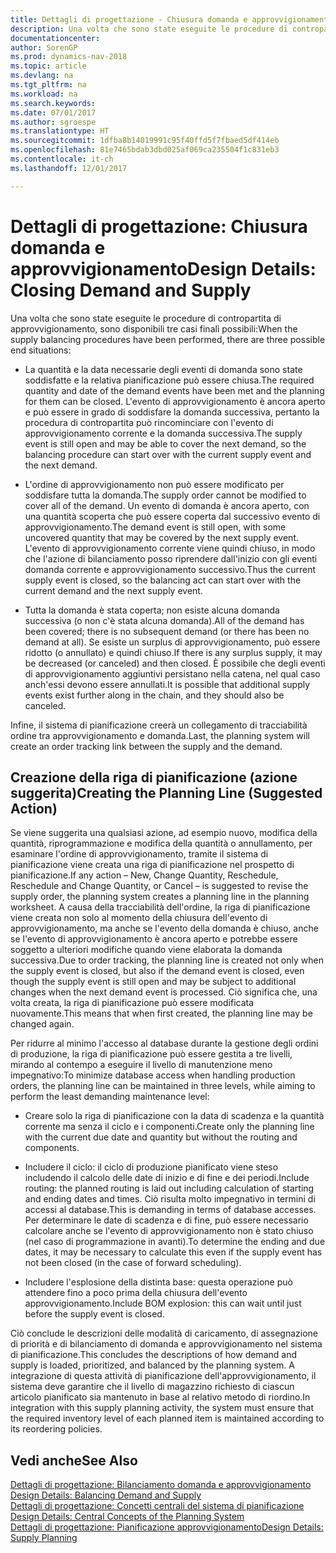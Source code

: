 ```yaml
---
title: Dettagli di progettazione - Chiusura domanda e approvvigionamento
description: Una volta che sono state eseguite le procedure di contropartita di approvvigionamento, sono disponibili tre casi finali possibili.
documentationcenter: 
author: SorenGP
ms.prod: dynamics-nav-2018
ms.topic: article
ms.devlang: na
ms.tgt_pltfrm: na
ms.workload: na
ms.search.keywords: 
ms.date: 07/01/2017
ms.author: sgroespe
ms.translationtype: HT
ms.sourcegitcommit: 1dfba8b14019991c95f40ffd5f7fbaed5df414eb
ms.openlocfilehash: 81e7465bdab3dbd025af069ca235504f1c831eb3
ms.contentlocale: it-ch
ms.lasthandoff: 12/01/2017

---
```

# <a name="design-details-closing-demand-and-supply"></a><span data-ttu-id="3396a-103">Dettagli di progettazione: Chiusura domanda e approvvigionamento</span><span class="sxs-lookup"><span data-stu-id="3396a-103">Design Details: Closing Demand and Supply</span></span>
<span data-ttu-id="3396a-104">Una volta che sono state eseguite le procedure di contropartita di approvvigionamento, sono disponibili tre casi finali possibili:</span><span class="sxs-lookup"><span data-stu-id="3396a-104">When the supply balancing procedures have been performed, there are three possible end situations:</span></span>  

-   <span data-ttu-id="3396a-105">La quantità e la data necessarie degli eventi di domanda sono state soddisfatte e la relativa pianificazione può essere chiusa.</span><span class="sxs-lookup"><span data-stu-id="3396a-105">The required quantity and date of the demand events have been met and the planning for them can be closed.</span></span> <span data-ttu-id="3396a-106">L'evento di approvvigionamento è ancora aperto e può essere in grado di soddisfare la domanda successiva, pertanto la procedura di contropartita può rincominciare con l'evento di approvvigionamento corrente e la domanda successiva.</span><span class="sxs-lookup"><span data-stu-id="3396a-106">The supply event is still open and may be able to cover the next demand, so the balancing procedure can start over with the current supply event and the next demand.</span></span>  

-   <span data-ttu-id="3396a-107">L'ordine di approvvigionamento non può essere modificato per soddisfare tutta la domanda.</span><span class="sxs-lookup"><span data-stu-id="3396a-107">The supply order cannot be modified to cover all of the demand.</span></span> <span data-ttu-id="3396a-108">Un evento di domanda è ancora aperto, con una quantità scoperta che può essere coperta dal successivo evento di approvvigionamento.</span><span class="sxs-lookup"><span data-stu-id="3396a-108">The demand event is still open, with some uncovered quantity that may be covered by the next supply event.</span></span> <span data-ttu-id="3396a-109">L'evento di approvvigionamento corrente viene quindi chiuso, in modo che l'azione di bilanciamento posso riprendere dall'inizio con gli eventi domanda corrente e approvvigionamento successivo.</span><span class="sxs-lookup"><span data-stu-id="3396a-109">Thus the current supply event is closed, so the balancing act can start over with the current demand and the next supply event.</span></span>  

-   <span data-ttu-id="3396a-110">Tutta la domanda è stata coperta; non esiste alcuna domanda successiva (o non c'è stata alcuna domanda).</span><span class="sxs-lookup"><span data-stu-id="3396a-110">All of the demand has been covered; there is no subsequent demand (or there has been no demand at all).</span></span> <span data-ttu-id="3396a-111">Se esiste un surplus di approvvigionamento, può essere ridotto (o annullato) e quindi chiuso.</span><span class="sxs-lookup"><span data-stu-id="3396a-111">If there is any surplus supply, it may be decreased (or canceled) and then closed.</span></span> <span data-ttu-id="3396a-112">È possibile che degli eventi di approvvigionamento aggiuntivi persistano nella catena, nel qual caso anch'essi devono essere annullati.</span><span class="sxs-lookup"><span data-stu-id="3396a-112">It is possible that additional supply events exist further along in the chain, and they should also be canceled.</span></span>  

 <span data-ttu-id="3396a-113">Infine, il sistema di pianificazione creerà un collegamento di tracciabilità ordine tra approvvigionamento e domanda.</span><span class="sxs-lookup"><span data-stu-id="3396a-113">Last, the planning system will create an order tracking link between the supply and the demand.</span></span>  

## <a name="creating-the-planning-line-suggested-action"></a><span data-ttu-id="3396a-114">Creazione della riga di pianificazione (azione suggerita)</span><span class="sxs-lookup"><span data-stu-id="3396a-114">Creating the Planning Line (Suggested Action)</span></span>  
 <span data-ttu-id="3396a-115">Se viene suggerita una qualsiasi azione, ad esempio nuovo, modifica della quantità, riprogrammazione e modifica della quantità o annullamento, per esaminare l'ordine di approvvigionamento, tramite il sistema di pianificazione viene creata una riga di pianificazione nel prospetto di pianificazione.</span><span class="sxs-lookup"><span data-stu-id="3396a-115">If any action – New, Change Quantity, Reschedule, Reschedule and Change Quantity, or Cancel – is suggested to revise the supply order, the planning system creates a planning line in the planning worksheet.</span></span> <span data-ttu-id="3396a-116">A causa della tracciabilità dell'ordine, la riga di pianificazione viene creata non solo al momento della chiusura dell'evento di approvvigionamento, ma anche se l'evento della domanda è chiuso, anche se l'evento di approvvigionamento è ancora aperto e potrebbe essere soggetto a ulteriori modifiche quando viene elaborata la domanda successiva.</span><span class="sxs-lookup"><span data-stu-id="3396a-116">Due to order tracking, the planning line is created not only when the supply event is closed, but also if the demand event is closed, even though the supply event is still open and may be subject to additional changes when the next demand event is processed.</span></span> <span data-ttu-id="3396a-117">Ciò significa che, una volta creata, la riga di pianificazione può essere modificata nuovamente.</span><span class="sxs-lookup"><span data-stu-id="3396a-117">This means that when first created, the planning line may be changed again.</span></span>  

 <span data-ttu-id="3396a-118">Per ridurre al minimo l'accesso al database durante la gestione degli ordini di produzione, la riga di pianificazione può essere gestita a tre livelli, mirando al contempo a eseguire il livello di manutenzione meno impegnativo:</span><span class="sxs-lookup"><span data-stu-id="3396a-118">To minimize database access when handling production orders, the planning line can be maintained in three levels, while aiming to perform the least demanding maintenance level:</span></span>  

-   <span data-ttu-id="3396a-119">Creare solo la riga di pianificazione con la data di scadenza e la quantità corrente ma senza il ciclo e i componenti.</span><span class="sxs-lookup"><span data-stu-id="3396a-119">Create only the planning line with the current due date and quantity but without the routing and components.</span></span>  

-   <span data-ttu-id="3396a-120">Includere il ciclo: il ciclo di produzione pianificato viene steso includendo il calcolo delle date di inizio e di fine e dei periodi.</span><span class="sxs-lookup"><span data-stu-id="3396a-120">Include routing: the planned routing is laid out including calculation of starting and ending dates and times.</span></span> <span data-ttu-id="3396a-121">Ciò risulta molto impegnativo in termini di accessi al database.</span><span class="sxs-lookup"><span data-stu-id="3396a-121">This is demanding in terms of database accesses.</span></span> <span data-ttu-id="3396a-122">Per determinare le date di scadenza e di fine, può essere necessario calcolare anche se l'evento di approvvigionamento non è stato chiuso (nel caso di programmazione in avanti).</span><span class="sxs-lookup"><span data-stu-id="3396a-122">To determine the ending and due dates, it may be necessary to calculate this even if the supply event has not been closed (in the case of forward scheduling).</span></span>  

-   <span data-ttu-id="3396a-123">Includere l'esplosione della distinta base: questa operazione può attendere fino a poco prima della chiusura dell'evento approvvigionamento.</span><span class="sxs-lookup"><span data-stu-id="3396a-123">Include BOM explosion: this can wait until just before the supply event is closed.</span></span>  

 <span data-ttu-id="3396a-124">Ciò conclude le descrizioni delle modalità di caricamento, di assegnazione di priorità e di bilanciamento di domanda e approvvigionamento nel sistema di pianificazione.</span><span class="sxs-lookup"><span data-stu-id="3396a-124">This concludes the descriptions of how demand and supply is loaded, prioritized, and balanced by the planning system.</span></span> <span data-ttu-id="3396a-125">A integrazione di questa attività di pianificazione dell'approvvigionamento, il sistema deve garantire che il livello di magazzino richiesto di ciascun articolo pianificato sia mantenuto in base al relativo metodo di riordino.</span><span class="sxs-lookup"><span data-stu-id="3396a-125">In integration with this supply planning activity, the system must ensure that the required inventory level of each planned item is maintained according to its reordering policies.</span></span>  

## <a name="see-also"></a><span data-ttu-id="3396a-126">Vedi anche</span><span class="sxs-lookup"><span data-stu-id="3396a-126">See Also</span></span>  
 <span data-ttu-id="3396a-127">[Dettagli di progettazione: Bilanciamento domanda e approvvigionamento](design-details-balancing-demand-and-supply.md) </span><span class="sxs-lookup"><span data-stu-id="3396a-127">[Design Details: Balancing Demand and Supply](design-details-balancing-demand-and-supply.md) </span></span>  
 <span data-ttu-id="3396a-128">[Dettagli di progettazione: Concetti centrali del sistema di pianificazione](design-details-central-concepts-of-the-planning-system.md) </span><span class="sxs-lookup"><span data-stu-id="3396a-128">[Design Details: Central Concepts of the Planning System](design-details-central-concepts-of-the-planning-system.md) </span></span>  
 [<span data-ttu-id="3396a-129">Dettagli di progettazione: Pianificazione approvvigionamento</span><span class="sxs-lookup"><span data-stu-id="3396a-129">Design Details: Supply Planning</span></span>](design-details-supply-planning.md)

